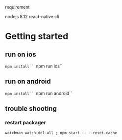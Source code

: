 requirement 

nodejs 8.12
react-native cli

# Getting started

## run on ios
```npm install``
```npm run ios``

## run on android
```npm install``
```npm run android``

## trouble shooting

### restart packager
```watchman watch-del-all ; npm start -- --reset-cache```